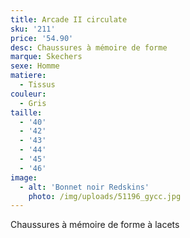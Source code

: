 ```yaml
---
title: Arcade II circulate
sku: '211'
price: '54.90'
desc: Chaussures à mémoire de forme
marque: Skechers
sexe: Homme
matiere:
  - Tissus
couleur:
  - Gris
taille:
  - '40'
  - '42'
  - '43'
  - '44'
  - '45'
  - '46'
image:
  - alt: 'Bonnet noir Redskins'
    photo: /img/uploads/51196_gycc.jpg
---
```

Chaussures à mémoire de forme à lacets
